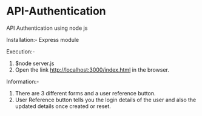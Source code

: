 # API-Authentication
API Authentication using node js


Installation:-
Express module

Execution:-
1) $node server.js
2) Open the link <a href="http://localhost:3000/index.html">http://localhost:3000/index.html</a> in the browser.

Information:-
1) There are 3 different forms and a user reference button.
2) User Reference button tells you the login details of the user and also the updated details once created or reset.
